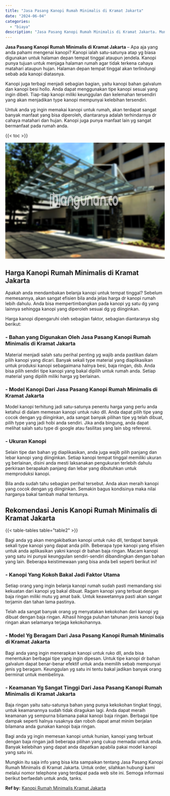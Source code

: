 ```yaml
---
title: "Jasa Pasang Kanopi Rumah Minimalis di Kramat Jakarta"
date: "2024-06-04"
categories: 
  - "biaya"
description: "Jasa Pasang Kanopi Rumah Minimalis di Kramat Jakarta. Mungkin itu saja info yang bisa kita sampaikan tentang Jasa Pasang Kanopi Rumah Minimalis di Kramat Jak..."
---
```


**Jasa Pasang Kanopi Rumah Minimalis di Kramat Jakarta** – Apa aja yang anda pahami mengenai kanopi? Kanopi ialah satu-satunya atap yg biasa digunakan untuk halaman depan tempat tinggal ataupun jendela. Kanopi punya tujuan untuk menjaga halaman rumah agar tidak terkena cahaya matahari ataupun hujan. Halaman depan tempat tinggal akan terlindungi sebab ada kanopi diatasnya.

Kanopi juga terbagi menjadi sebagian bagian, yaitu kanopi bahan galvalum dan kanopi besi hollo. Anda dapat menggunakan tipe kanopi sesuai yang ingin dibeli. Tiap-tiap kanopi miliki keunggulan dan kelemahan tersendiri yang akan menjadikan type kanopi mempunyai kelebihan tersendiri.

Untuk anda yg ingin memakai kanopi untuk rumah, akan terdapat sangat banyak manfaat yang bisa diperoleh, diantaranya adalah terhindarnya dr cahaya matahari dan hujan. Kanopi juga punya manfaat lain yg sangat bermanfaat pada rumah anda.

{{< toc >}}

![Jasa Pasang Kanopi Rumah Minimalis di Kramat Jakarta](/images/harga-kanopi-minimalis-32.png)

## Harga Kanopi Rumah Minimalis di Kramat Jakarta

Apakah anda mendambakan belanja kanopi untuk tempat tinggal? Sebelum memesannya, akan sangat efisien bila anda jelas harga dr kanopi rumah lebih dahulu. Anda bisa mempertimbangkan pada kanopi yg satu dg yang lainnya sehingga kanopi yang diperoleh sesuai dg yg diinginkan.

Harga kanopi dipengaruhi oleh sebagian faktor, sebagian diantaranya sbg berikut:

### \- Bahan yang Digunakan Oleh Jasa Pasang Kanopi Rumah Minimalis di Kramat Jakarta

Material menjadi salah satu perihal penting yg wajib anda pastikan dalam pilih kanopi yang dicari. Banyak sekali type material yang diaplikasikan untuk produksi kanopi sebagaimana halnya besi, baja ringan, dsb. Anda bisa pilih sendiri tipe kanopi yang bakal dipilih untuk rumah anda. Setiap material yang dipilih miliki harga yg berlainan.

### \- Model Kanopi Dari Jasa Pasang Kanopi Rumah Minimalis di Kramat Jakarta

Model kanopi terhitung jadi satu-satunya penentu harga yang perlu anda ketahui di dalam memesan kanopi untuk ruko dll. Anda dapat pilih tipe yang cocok dengan yg diinginkan, ada sangat banyak pilihan tipe yg telah dibuat, pilih type yang jadi hobi anda sendiri. Jika anda bingung, anda dapat melihat salah satu type di google atau fasilitas yang lain sbg referensi.

### \- Ukuran Kanopi

Selain tipe dan bahan yg diaplikasikan, anda juga wajib pilih panjang dan lebar kanopi yang diinginkan. Setiap kanopi tempat tinggal memiliki ukuran yg berlainan, disini anda mesti laksanakan pengukuran terlebih dahulu perkiraan berapakah panjang dan lebar yang dibutuhkan untuk memproduksi kanopi.

Bila anda sudah tahu sebagian perihal tersebut. Anda akan meraih kanopi yang cocok dengan yg diinginkan. Semakin bagus kondisinya maka nilai harganya bakal tambah mahal tentunya.

## Rekomendasi Jenis Kanopi Rumah Minimalis di Kramat Jakarta

{{< table-tables table="table2" >}}

Bagi anda yg akan mengakibatkan kanopi untuk ruko dll, terdapat banyak sekali type kanopi yang dapat anda pilih. Beberapa type kanopi yang efisien untuk anda aplikasikan yakni kanopi dr bahan baja ringan. Macam kanopi yang satu ini punyai keunggulan sendiri-sendiri dibandingkan dengan bahan yang lain. Beberapa keistimewaan yang bisa anda beli seperti berikut ini!

### \- Kanopi Yang Kokoh Bakal Jadi Faktor Utama

Setiap orang yang ingin belanja kanopi rumah sudah pasti memandang sisi kekuatan dari kanopi yg bakal dibuat. Ragam kanopi yang terbuat dengan baja ringan miliki mutu yg amat baik. Untuk keawetannya pasti akan sangat terjamin dan tahan lama pastinya.

Telah ada sangat banyak orang yg menyatakan kekokohan dari kanopi yg dibuat dengan baja ringan. Alhasil hingga puluhan tahunan jenis kanopi baja ringan akan selamanya terjaga kekokohannya.

### \- Model Yg Beragam Dari Jasa Pasang Kanopi Rumah Minimalis di Kramat Jakarta

Bagi anda yang ingin menerapkan kanopi untuk ruko dll, anda bisa menentukan berbagai tipe yang ingin dipesan. Untuk tipe kanopi dr bahan galvalum dapat benar-benar efektif untuk anda memilih sebab mempunyai jenis yg beragam. Keunggulan yg satu ini tentu bakal jadikan banyak orang berminat untuk membelinya.

### \- Keamanan Yg Sangat Tinggi Dari Jasa Pasang Kanopi Rumah Minimalis di Kramat Jakarta

Baja ringan yaitu satu-satunya bahan yang punya kekokohan tingkat tinggi, untuk keamanannya sudah tidak diragukan lagi. Anda dapat meraih keamanan yg sempurna bilamana pakai kanopi baja ringan. Berbagai tipe dampak seperti halnya rusaknya dan roboh dapat amat minim berjalan bilamana anda gunakan kanopi baja ringan.

Bagi anda yg ingin memesan kanopi untuk hunian, kanopi yang terbuat dengan baja ringan jadi beberapa pilihan yang cukup memadai untuk anda. Banyak kelebihan yang dapat anda dapatkan apabila pakai model kanopi yang satu ini.

Mungkin itu saja info yang bisa kita sampaikan tentang Jasa Pasang Kanopi Rumah Minimalis di Kramat Jakarta. Untuk order, silahkan hubungi kami melalui nomor telephone yang terdapat pada web site ini. Semoga informasi berikut berfaedah untuk anda, tanks.

**Ref by:**  [Kanopi Rumah Minimalis Kramat Jakarta](https://id.wikipedia.org/wiki/Kanopi)
